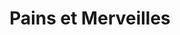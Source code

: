 ---
title: "Pains et Merveilles"
url: /saint-germain-en-laye/pains-et-merveilles/
shop: boulangerie
---